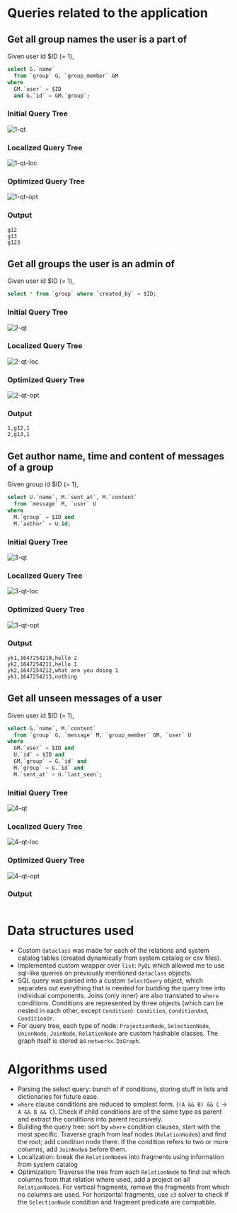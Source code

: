 # Queries related to the application

## Get all group names the user is a part of
Given user id $ID (= 1),

```sql
select G.`name`
  from `group` G, `group_member` GM
where
  GM.`user` = $ID
  and G.`id` = GM.`group`;
```

### Initial Query Tree
![1-qt](./.images/1-qt.png)

### Localized Query Tree
![1-qt-loc](./.images/1-qt-loc.png)

### Optimized Query Tree
![1-qt-opt](./.images/1-qt-opt.png)

### Output
```
g12
g13
g123
```

## Get all groups the user is an admin of
Given user id $ID (= 1),

```sql
select * from `group` where `created_by` = $ID;
```
### Initial Query Tree
![2-qt](./.images/2-qt.png)

### Localized Query Tree
![2-qt-loc](./.images/2-qt-loc.png)

### Optimized Query Tree
![2-qt-opt](./.images/2-qt-opt.png)

### Output
```
1,g12,1
2,g13,1
```

## Get author name, time and content of messages of a group
Given group id $ID (= 1),

```sql
select U.`name`, M.`sent_at`, M.`content`
  from `message` M, `user` U
where
  M.`group` = $ID and
  M.`author` = U.id;
```

### Initial Query Tree
![3-qt](./.images/3-qt.png)

### Localized Query Tree
![3-qt-loc](./.images/3-qt-loc.png)

### Optimized Query Tree
![3-qt-opt](./.images/3-qt-opt.png)

### Output
```
yk1,1647254210,hello 2
yk2,1647254211,hello 1
yk2,1647254212,what are you doing 1
yk1,1647254213,nothing
```

## Get all unseen messages of a user
Given user id $ID (= 1),

```sql
select G.`name`, M.`content`
  from `group` G, `message` M, `group_member` GM, `user` U
where
  GM.`user` = $ID and
  U.`id` = $ID and
  GM.`group` = G.`id` and
  M.`group` = G.`id` and
  M.`sent_at` > U.`last_seen`;
```

### Initial Query Tree
![4-qt](./.images/4-qt.png)

### Localized Query Tree
![4-qt-loc](./.images/4-qt-loc.png)

### Optimized Query Tree
![4-qt-opt](./.images/4-qt-opt.png)

### Output
```

```

# Data structures used
 - Custom `dataclass` was made for each of the relations and system catalog tables (created dynamically from system catalog or csv files).
 - Implemented custom wrapper over `list`: `PyQL` which allowed me to use sql-like queries on previously mentioned `dataclass` objects.
 - SQL query was parsed into a custom `SelectQuery` object, which separates out everything that is needed for budding the query tree into individual components. Joins (only inner) are also translated to `where` conditions. Conditions are represented by three objects (which can be nested in each other, except `Condition`): `Condition`, `ConditionAnd`, `ConditionOr`.
 - For query tree, each type of node: `ProjectionNode`, `SelectionNode`, `UnionNode`, `JoinNode`, `RelationNode` are custom hashable classes. The graph itself is stored as `networkx.DiGraph`.

# Algorithms used
 - Parsing the select query: bunch of if conditions, storing stuff in lists and dictionaries for future ease.
 - `where` clause conditions are reduced to simplest form. (`(A && B) && C` -> `A && B && C`). Check if child conditions are of the same type as parent and extract the conditions into parent recursively.
 - Building the query tree: sort by `where` condition clauses, start with the most specific. Traverse graph from leaf nodes (`RelationNode`s) and find the root; add condition node there. If the condition refers to two or more columns, add `JoinNode`s before them.
 - Localization: break the `RelationNode`s into fragments using information from system catalog
 - Optimization: Traverse the tree from each `RelationNode` to find out which columns from that relation where used, add a project on all `RelationNode`s. For vertical fragments, remove the fragments from which no columns are used. For horizontal fragments, use `z3` solver to check if the `SelectionNode` condition and fragment predicate are compatible.
